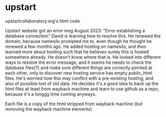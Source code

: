 # upstart
upstartcollaboratory.org's html code

Upstart website got an error msg August 2023: "Error establishing a database connection"
David is learning how to resolve this. 
He renewed the domain, because namesilo prompted me to, even though he thought he renewed a few months ago.
He added hosting on namesilo, and then learned more about hosting such that he believes surely this is hosted somewhere already. He doesn't know where that is.
He looked into different ways to resolve the error message, and it seems he needs to check the database files(?) and make sure different things are correctly pointed at each other, only to discover new hosting service has empty public_html files. He's worried how this may conflict with a pre-existing hosting, and also of possible lost of old data.
He decides it's a good idea to back up the html files at least from wayback machine and learn to use github as a repo, because it's a longgg time coming anyways.

Each file is a copy of the html stripped from wayback machine (but removing the wayback machine elements)
